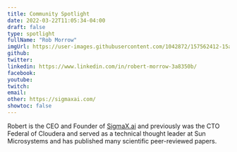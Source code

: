 ```yaml
---
title: Community Spotlight
date: 2022-03-22T11:05:34-04:00
draft: false
type: spotlight
fullName: "Rob Morrow"
imgUrl: https://user-images.githubusercontent.com/1042872/157562412-15a72cb5-8cac-45ec-b396-f706c811505d.jpeg
github:
twitter:
linkedin: https://www.linkedin.com/in/robert-morrow-3a8350b/
facebook:
youtube:
twitch:
email:
other: https://sigmaxai.com/
showtoc: false
---
```


Robert is the CEO and Founder of [SigmaX.ai](https://sigmaxai.com/) and previously was the CTO Federal of Cloudera and served as a technical thought leader at Sun Microsystems and has published many scientific peer-reviewed papers.
